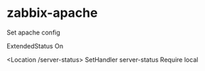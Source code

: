 # zabbix-apache

Set apache config

ExtendedStatus On

<Location /server-status>
    SetHandler server-status
    Require local
</Location>
